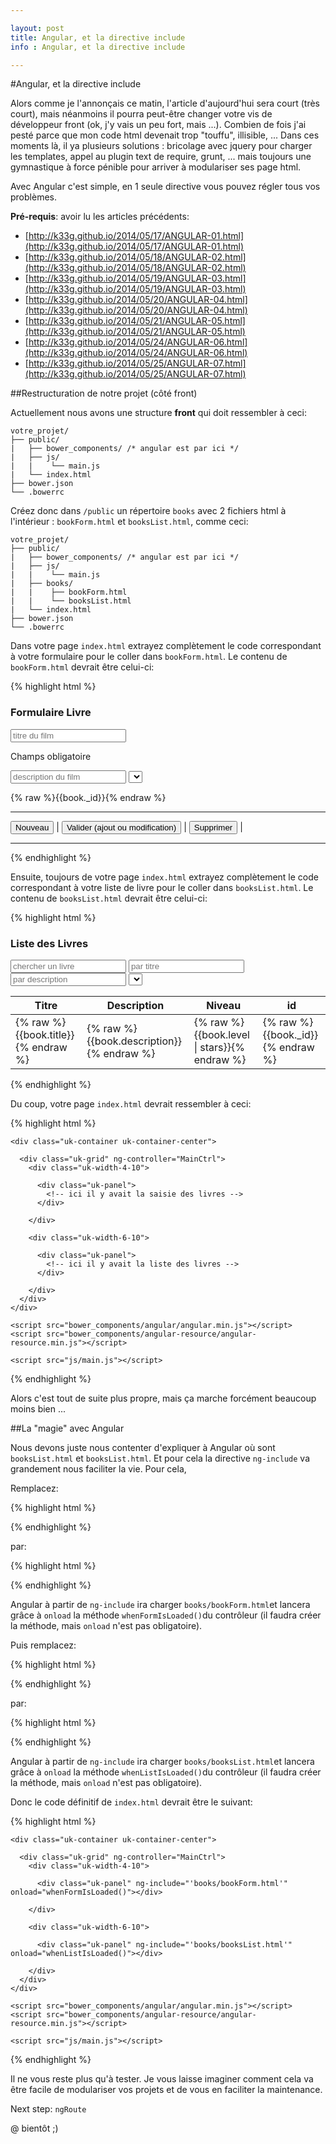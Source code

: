 ```yaml
---

layout: post
title: Angular, et la directive include
info : Angular, et la directive include

---
```


#Angular, et la directive include

Alors comme je l'annonçais ce matin, l'article d'aujourd'hui sera court (très court), mais néanmoins il pourra peut-être changer votre vis de développeur front (ok, j'y vais un peu fort, mais ...). Combien de fois j'ai pesté parce que mon code html devenait trop "touffu", illisible, ... Dans ces moments là, il ya plusieurs solutions : bricolage avec jquery pour charger les templates, appel au plugin text de require, grunt, ... mais toujours une gymnastique à force pénible pour arriver à modulariser ses page html.

Avec Angular c'est simple, en 1 seule directive vous pouvez régler tous vos problèmes.

**Pré-requis**: avoir lu les articles précédents:

- [http://k33g.github.io/2014/05/17/ANGULAR-01.html](http://k33g.github.io/2014/05/17/ANGULAR-01.html)
- [http://k33g.github.io/2014/05/18/ANGULAR-02.html](http://k33g.github.io/2014/05/18/ANGULAR-02.html)
- [http://k33g.github.io/2014/05/19/ANGULAR-03.html](http://k33g.github.io/2014/05/19/ANGULAR-03.html)
- [http://k33g.github.io/2014/05/20/ANGULAR-04.html](http://k33g.github.io/2014/05/20/ANGULAR-04.html)
- [http://k33g.github.io/2014/05/21/ANGULAR-05.html](http://k33g.github.io/2014/05/21/ANGULAR-05.html)
- [http://k33g.github.io/2014/05/24/ANGULAR-06.html](http://k33g.github.io/2014/05/24/ANGULAR-06.html)
- [http://k33g.github.io/2014/05/25/ANGULAR-07.html](http://k33g.github.io/2014/05/25/ANGULAR-07.html)

##Restructuration de notre projet (côté front)

Actuellement nous avons une structure **front** qui doit ressembler à ceci:


    votre_projet/
    ├── public/
    |   ├── bower_components/ /* angular est par ici */
    |   ├── js/      
    |   |    └── main.js
    |   └── index.html
    ├── bower.json
    └── .bowerrc

Créez donc dans `/public` un répertoire `books` avec 2 fichiers html à l'intérieur : `bookForm.html` et `booksList.html`, comme ceci:

    votre_projet/
    ├── public/
    |   ├── bower_components/ /* angular est par ici */
    |   ├── js/      
    |   |    └── main.js
    |   ├── books/ 
    |   |    ├── bookForm.html
    |   |    └── booksList.html   
    |   └── index.html
    ├── bower.json
    └── .bowerrc

Dans votre page `index.html` extrayez complètement le code correspondant à votre formulaire pour le coller dans `bookForm.html`. Le contenu de `bookForm.html` devrait être celui-ci:

{% highlight html %}
<h3 class="uk-panel-title">Formulaire Livre</h3>

<form class="uk-form" name="bookForm" novalidate>
  <input ng-model="book.title" name="title" placeholder="titre du film" required>

  <span ng-show="bookForm.title.$error.required" class="uk-text-warning">Champs obligatoire</span>

  <input ng-model="book.description" placeholder="description du film">
  <select ng-model="book.level"
          ng-options="level for level in levels">
  </select>
  <p ng-model="book">{% raw %}{{book._id}}{% endraw %}</p>

  <hr>
  <button class="uk-button" ng-click="newBook()">Nouveau</button> |
  <button class="uk-button uk-button-primary" ng-disabled="bookForm.$invalid" ng-click="saveBook(book)">Valider (ajout ou modification)</button> |
  <button class="uk-button uk-button-danger" ng-click="deleteBook(book._id)">Supprimer</button> |
  <hr>

</form>
{% endhighlight %}

Ensuite, toujours de votre page `index.html` extrayez complètement le code correspondant à votre liste de livre pour le coller dans `booksList.html`. Le contenu de `booksList.html` devrait être celui-ci:

{% highlight html %}
<h3 class="uk-panel-title">Liste des Livres</h3>

<form class="uk-form">
  <input ng-model="search.$" placeholder="chercher un livre">
  <input ng-model="search.title" placeholder="par titre">
  <input ng-model="search.description" placeholder="par description">
  <select ng-model="search.level"
          ng-options="level for level in levels">
  </select>
</form>

<table class="uk-table uk-table-hover">
  <thead>
  <tr>
    <th>Titre</th>
    <th>Description</th>
    <th>Niveau</th>
    <th>id</th>
  </tr>
  </thead>

  <tbody ng-repeat="book in books | filter:search:strict" ng-click="selectBook(book)">

  <tr>
    <td>{% raw %}{{book.title}}{% endraw %}</td>
    <td>{% raw %}{{book.description}}{% endraw %}</td>
    <td>{% raw %}{{book.level | stars}}{% endraw %}</td>
    <td>{% raw %}{{book._id}}{% endraw %}</td>
  </tr>
  </tbody>
</table>
{% endhighlight %}

Du coup, votre page `index.html` devrait ressembler à ceci:

{% highlight html %}
<!DOCTYPE html>
<html>
  <head>
    <meta charset="UTF-8">
    <title>livres</title>
    <link rel="stylesheet" href="bower_components/uikit/dist/css/uikit.almost-flat.min.css" />
  </head>

  <body ng-app="booksApp" style="padding: 10px">

    <div class="uk-container uk-container-center">

      <div class="uk-grid" ng-controller="MainCtrl">
        <div class="uk-width-4-10">

          <div class="uk-panel">
            <!-- ici il y avait la saisie des livres -->
          </div>

        </div>

        <div class="uk-width-6-10">

          <div class="uk-panel">
            <!-- ici il y avait la liste des livres -->
          </div>

        </div>
      </div>
    </div>

    <script src="bower_components/angular/angular.min.js"></script>
    <script src="bower_components/angular-resource/angular-resource.min.js"></script>

    <script src="js/main.js"></script>

  </body>
</html>
{% endhighlight %}

Alors c'est tout de suite plus propre, mais ça marche forcément beaucoup moins bien ...

##La "magie" avec Angular

Nous devons juste nous contenter d'expliquer à Angular où sont `booksList.html` et `booksList.html`. Et pour cela la directive `ng-include` va grandement nous faciliter la vie. Pour cela,

Remplacez:

{% highlight html %}
<div class="uk-panel">
  <!-- ici il y avait la saisie des livres -->
</div>
{% endhighlight %}

par:

{% highlight html %}
<div class="uk-panel" ng-include="'books/bookForm.html'" onload="whenFormIsLoaded()"></div>
{% endhighlight %}

Angular à partir de `ng-include` ira charger `books/bookForm.html`et lancera grâce à `onload` la méthode `whenFormIsLoaded()`du contrôleur (il faudra créer la méthode, mais `onload` n'est pas obligatoire).

Puis remplacez:

{% highlight html %}
<div class="uk-panel">
  <!-- ici il y avait la liste des livres -->
</div>
{% endhighlight %}

par:

{% highlight html %}
<div class="uk-panel" ng-include="'books/booksList.html'" onload="whenListIsLoaded()"></div>
{% endhighlight %}

Angular à partir de `ng-include` ira charger `books/booksList.html`et lancera grâce à `onload` la méthode `whenListIsLoaded()`du contrôleur (il faudra créer la méthode, mais `onload` n'est pas obligatoire).

Donc le code définitif de `index.html` devrait être le suivant:

{% highlight html %}
<!DOCTYPE html>
<html>
  <head>
    <meta charset="UTF-8">
    <title>livres</title>
    <link rel="stylesheet" href="bower_components/uikit/dist/css/uikit.almost-flat.min.css" />
  </head>

  <body ng-app="booksApp" style="padding: 10px">

    <div class="uk-container uk-container-center">

      <div class="uk-grid" ng-controller="MainCtrl">
        <div class="uk-width-4-10">

          <div class="uk-panel" ng-include="'books/bookForm.html'" onload="whenFormIsLoaded()"></div>

        </div>

        <div class="uk-width-6-10">

          <div class="uk-panel" ng-include="'books/booksList.html'" onload="whenListIsLoaded()"></div>

        </div>
      </div>
    </div>

    <script src="bower_components/angular/angular.min.js"></script>
    <script src="bower_components/angular-resource/angular-resource.min.js"></script>

    <script src="js/main.js"></script>

  </body>
</html>
{% endhighlight %}

Il ne vous reste plus qu'à tester. Je vous laisse imaginer comment cela va être facile de modulariser vos projets et de vous en faciliter la maintenance.

Next step: `ngRoute`

@ bientôt ;)

